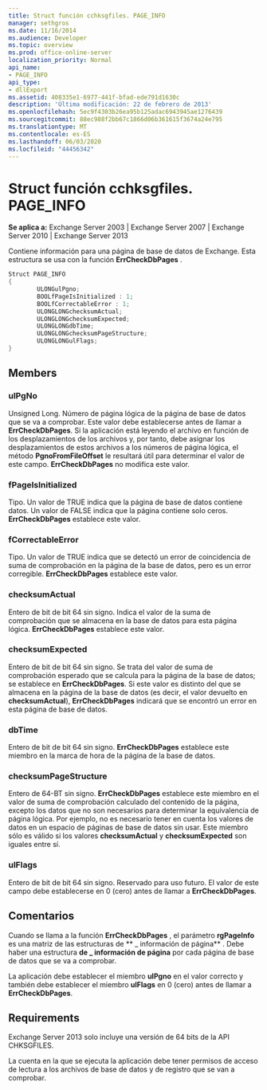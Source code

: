 ```yaml
---
title: Struct función cchksgfiles. PAGE_INFO
manager: sethgros
ms.date: 11/16/2014
ms.audience: Developer
ms.topic: overview
ms.prod: office-online-server
localization_priority: Normal
api_name:
- PAGE_INFO
api_type:
- dllExport
ms.assetid: 408335e1-6977-441f-bfad-ede791d1630c
description: 'Última modificación: 22 de febrero de 2013'
ms.openlocfilehash: 5ec9f4303b26ea95b125adac6943945ae1276439
ms.sourcegitcommit: 88ec988f2bb67c1866d06b361615f3674a24e795
ms.translationtype: MT
ms.contentlocale: es-ES
ms.lasthandoff: 06/03/2020
ms.locfileid: "44456342"
---
```

# <a name="cchksgfilespage_info-struct"></a>Struct función cchksgfiles. PAGE_INFO

**Se aplica a:** Exchange Server 2003 | Exchange Server 2007 | Exchange Server 2010 | Exchange Server 2013
  
Contiene información para una página de base de datos de Exchange. Esta estructura se usa con la función **ErrCheckDbPages** . 
  
```cs
Struct PAGE_INFO  
{
        ULONGulPgno;
        BOOLfPageIsInitialized : 1;
        BOOLfCorrectableError : 1;
        ULONGLONGchecksumActual;
        ULONGLONGchecksumExpected;
        ULONGLONGdbTime;
        ULONGLONGchecksumPageStructure;
        ULONGLONGulFlags;
}

```

## <a name="members"></a>Members

### <a name="ulpgno"></a>ulPgNo
  
Unsigned Long. Número de página lógica de la página de base de datos que se va a comprobar. Este valor debe establecerse antes de llamar a **ErrCheckDbPages**. Si la aplicación está leyendo el archivo en función de los desplazamientos de los archivos y, por tanto, debe asignar los desplazamientos de estos archivos a los números de página lógica, el método **PgnoFromFileOffset** le resultará útil para determinar el valor de este campo. **ErrCheckDbPages** no modifica este valor. 
    
### <a name="fpageisinitialized"></a>fPageIsInitialized 
  
Tipo. Un valor de TRUE indica que la página de base de datos contiene datos. Un valor de FALSE indica que la página contiene solo ceros. **ErrCheckDbPages** establece este valor. 
    
### <a name="fcorrectableerror"></a>fCorrectableError
  
Tipo. Un valor de TRUE indica que se detectó un error de coincidencia de suma de comprobación en la página de la base de datos, pero es un error corregible. **ErrCheckDbPages** establece este valor. 
    
### <a name="checksumactual"></a>checksumActual
  
Entero de bit de bit 64 sin signo. Indica el valor de la suma de comprobación que se almacena en la base de datos para esta página lógica. **ErrCheckDbPages** establece este valor. 
    
### <a name="checksumexpected"></a>checksumExpected
  
Entero de bit de bit 64 sin signo. Se trata del valor de suma de comprobación esperado que se calcula para la página de la base de datos; se establece en **ErrCheckDbPages**. Si este valor es distinto del que se almacena en la página de la base de datos (es decir, el valor devuelto en **checksumActual**), **ErrCheckDbPages** indicará que se encontró un error en esta página de base de datos. 
    
### <a name="dbtime"></a>dbTime
  
Entero de bit de bit 64 sin signo. **ErrCheckDbPages** establece este miembro en la marca de hora de la página de la base de datos. 
    
### <a name="checksumpagestructure"></a>checksumPageStructure 
  
Entero de 64-BT sin signo. **ErrCheckDbPages** establece este miembro en el valor de suma de comprobación calculado del contenido de la página, excepto los datos que no son necesarios para determinar la equivalencia de página lógica. Por ejemplo, no es necesario tener en cuenta los valores de datos en un espacio de páginas de base de datos sin usar. Este miembro sólo es válido si los valores **checksumActual** y **checksumExpected** son iguales entre sí. 
    
### <a name="ulflags"></a>ulFlags
  
Entero de bit de bit 64 sin signo. Reservado para uso futuro. El valor de este campo debe establecerse en 0 (cero) antes de llamar a **ErrCheckDbPages**.
    
## <a name="remarks"></a>Comentarios

Cuando se llama a la función **ErrCheckDbPages** , el parámetro **rgPageInfo** es una matriz de las estructuras de ** \_ información de página** . Debe haber una estructura **de \_ información de página** por cada página de base de datos que se va a comprobar. 
  
La aplicación debe establecer el miembro **ulPgno** en el valor correcto y también debe establecer el miembro **ulFlags** en 0 (cero) antes de llamar a **ErrCheckDbPages**. 
  
## <a name="requirements"></a>Requirements

Exchange Server 2013 solo incluye una versión de 64 bits de la API CHKSGFILES.
  
La cuenta en la que se ejecuta la aplicación debe tener permisos de acceso de lectura a los archivos de base de datos y de registro que se van a comprobar.
  

